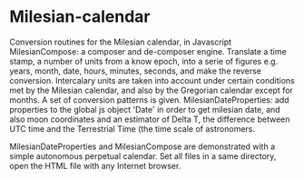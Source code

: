 # Milesian-calendar
Conversion routines for the Milesian calendar, in Javascript
MilesianCompose: a composer and de-composer engine. Translate a time stamp, a number of units from a know epoch, into a serie of figures e.g. years, month, date, hours, minutes, seconds, and make the reverse conversion. Intercalary units are taken into account under certain conditions met by the Milesian calendar, and also by the Gregorian calendar except for months. A set of conversion patterns is given.
MilesianDateProperties: add properties to the global js object 'Date' in order to get milesian date, and also moon coordinates and an estimator of Delta T, the difference between UTC time and the Terrestrial Time (the time scale of astronomers.

MilesianDateProperties and MilesianCompose are demonstrated with a simple autonomous perpetual calendar.
Set all files in a same directory, open the HTML file with any Internet browser.
